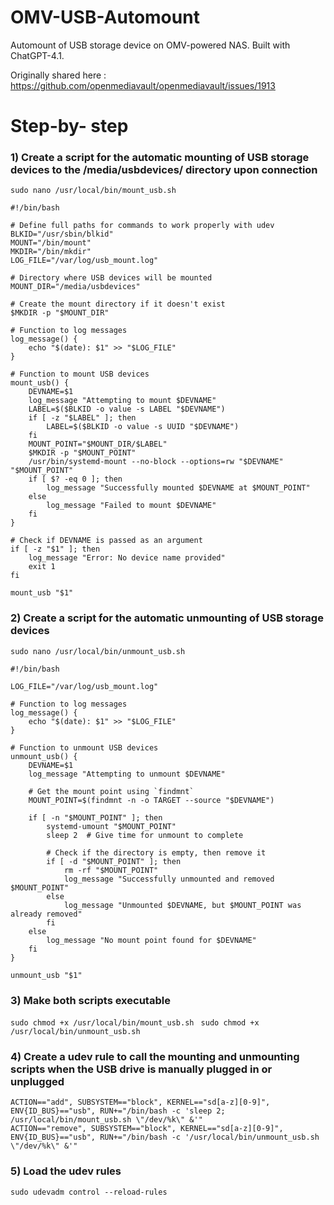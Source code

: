 # OMV-USB-Automount
Automount of USB storage device on OMV-powered NAS.
Built with ChatGPT-4.1.

Originally shared here : https://github.com/openmediavault/openmediavault/issues/1913

# Step-by- step

### 1) Create a script for the automatic mounting of USB storage devices to the /media/usbdevices/ directory upon connection

`sudo nano /usr/local/bin/mount_usb.sh
`

```
#!/bin/bash

# Define full paths for commands to work properly with udev
BLKID="/usr/sbin/blkid"
MOUNT="/bin/mount"
MKDIR="/bin/mkdir"
LOG_FILE="/var/log/usb_mount.log"

# Directory where USB devices will be mounted
MOUNT_DIR="/media/usbdevices"

# Create the mount directory if it doesn't exist
$MKDIR -p "$MOUNT_DIR"

# Function to log messages
log_message() {
    echo "$(date): $1" >> "$LOG_FILE"
}

# Function to mount USB devices
mount_usb() {
    DEVNAME=$1
    log_message "Attempting to mount $DEVNAME"
    LABEL=$($BLKID -o value -s LABEL "$DEVNAME")
    if [ -z "$LABEL" ]; then
        LABEL=$($BLKID -o value -s UUID "$DEVNAME")
    fi
    MOUNT_POINT="$MOUNT_DIR/$LABEL"
    $MKDIR -p "$MOUNT_POINT"
    /usr/bin/systemd-mount --no-block --options=rw "$DEVNAME" "$MOUNT_POINT"
    if [ $? -eq 0 ]; then
        log_message "Successfully mounted $DEVNAME at $MOUNT_POINT"
    else
        log_message "Failed to mount $DEVNAME"
    fi
}

# Check if DEVNAME is passed as an argument
if [ -z "$1" ]; then
    log_message "Error: No device name provided"
    exit 1
fi

mount_usb "$1"
```

### 2) Create a script for the automatic unmounting of USB storage devices

`sudo nano /usr/local/bin/unmount_usb.sh
`

```
#!/bin/bash

LOG_FILE="/var/log/usb_mount.log"

# Function to log messages
log_message() {
    echo "$(date): $1" >> "$LOG_FILE"
}

# Function to unmount USB devices
unmount_usb() {
    DEVNAME=$1
    log_message "Attempting to unmount $DEVNAME"

    # Get the mount point using `findmnt`
    MOUNT_POINT=$(findmnt -n -o TARGET --source "$DEVNAME")

    if [ -n "$MOUNT_POINT" ]; then
        systemd-umount "$MOUNT_POINT"
        sleep 2  # Give time for unmount to complete

        # Check if the directory is empty, then remove it
        if [ -d "$MOUNT_POINT" ]; then
            rm -rf "$MOUNT_POINT"
            log_message "Successfully unmounted and removed $MOUNT_POINT"
        else
            log_message "Unmounted $DEVNAME, but $MOUNT_POINT was already removed"
        fi
    else
        log_message "No mount point found for $DEVNAME"
    fi
}

unmount_usb "$1"
```


### 3) Make both scripts executable

`sudo chmod +x /usr/local/bin/mount_usb.sh
`
`sudo chmod +x /usr/local/bin/unmount_usb.sh
`


### 4) Create a udev rule to call the mounting and unmounting scripts when the USB drive is manually plugged in or unplugged

```
ACTION=="add", SUBSYSTEM=="block", KERNEL=="sd[a-z][0-9]", ENV{ID_BUS}=="usb", RUN+="/bin/bash -c 'sleep 2; /usr/local/bin/mount_usb.sh \"/dev/%k\" &'"
ACTION=="remove", SUBSYSTEM=="block", KERNEL=="sd[a-z][0-9]", ENV{ID_BUS}=="usb", RUN+="/bin/bash -c '/usr/local/bin/unmount_usb.sh \"/dev/%k\" &'"
```

### 5) Load the udev rules

`sudo udevadm control --reload-rules
`
